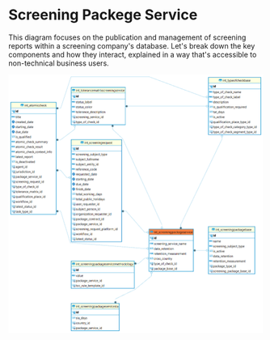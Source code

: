 # Screening Packege Service

This diagram focuses on the publication and management of screening reports within a screening company's database. Let's break down the key components and how they interact, explained in a way that's accessible to non-technical business users.

![static/img/prismaenterprise - int_screeningpackageservice.png](<../../../../../static/img/prismaenterprise - int_screeningpackageservice.png>)

<!-- ## Key Tables and Their Purpose

### Screening Request (`int_screeningrequest`)

- **Purpose**: This table holds information about all screening requests received by the company.
- **Key Details**:
  - Subject being screened (e.g., an individual or entity)
  - Important dates (requested, starting, due, and finish dates)
  - Related organizational and contractual information
  - Current status and workflow details

### Screening Publish Report (`int_screeningpublishreport`)

- **Purpose**: This table stores the details of the reports generated from the screening requests.
- **Key Details**:
  - HTML content of the report
  - Dates of creation and publication
  - Version and state of the report
  - Related screening request ID (linking back to `int_screeningrequest`)

### Screening Publish Event History (`int_screeningpublisheventhistory`)

- **Purpose**: This table logs events related to the publication of screening reports.
- **Key Details**:
  - Date and time of the event
  - Any error messages encountered
  - Actor ID (who performed the action)
  - Type of action performed (e.g., report generated, report published)

## How They Work Together

### Creating a Screening Request

- A new screening request is logged in the `int_screeningrequest` table. This entry includes all necessary information about the subject to be screened, important dates, and related organizational details.

### Generating and Publishing Reports

- Once the screening process is complete, a report is generated. This report's details are stored in the `int_screeningpublishreport` table. The `int_screeningpublishreport` table records information such as the HTML content of the report, creation and publication dates, and the associated screening request ID.

### Tracking Events

- Events related to the report's publication are logged in the `int_screeningpublisheventhistory` table. This includes details like when the report was published, any errors that occurred, and the actions taken by users.

## Practical Example

1. **Request Submission**:

   - A client submits a request for a background check on a new employee. This request is recorded in the `int_screeningrequest` table, capturing details about the subject, relevant dates, and the organization requesting the check.

2. **Report Generation**:

   - After completing the background check, a report is generated and its details are stored in the `int_screeningpublishreport` table. This includes the content of the report, when it was created, and when it was published.

3. **Event Logging**:
   - Every action related to the report's publication is logged in the `int_screeningpublisheventhistory` table. For example, if an error occurs during publication, it is recorded along with the date and the user who performed the action.

""" -->
